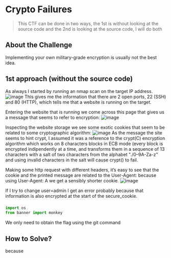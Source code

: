 # Crypto Failures
> This CTF can be done in two ways, the 1st is without looking at the source code and the 2nd is looking at the source code, I will do both

## About the Challenge
Implementing your own military-grade encryption is usually not the best idea.

## 1st approach (without the source code)
As always I started by running an nmap scan on the target IP address.
![image](https://github.com/user-attachments/assets/c31eafd6-6141-48e5-b184-dfe6169d8321)
This gives me the information that there are 2 open ports, 22 (SSH) and 80 (HTTP), which tells me that a website is running on the target.

Entering the website that is running we come across this page that gives us a message that seems to refer to encryption:
![image](https://github.com/user-attachments/assets/d1e87654-d9e2-454e-bed0-5c31283fc903)

Inspecting the website storage we see some exotic cookies that seem to be related to some cryptographic algorithm:
![image](https://github.com/user-attachments/assets/723b3883-d894-434a-ba28-71f0b6e9b04d)
As the message the site seems to hint crypt, I assumed it was a reference to the crypt(C) encryption algorithm which works on 8 characters blocks in ECB mode (every block is encrypted indipendently at a time, and transforms them in a sequence of 13 characters with a salt of two characters from the alphabet "./0–9A-Za-z" and using invalid characters in the salt will cause crypt() to fail.

Making some http request with different headers, it’s easy to see that the cookie and the printed message are related to the User-Agent: because using User-Agent: A we get a sensibly shorter cookie.
![image](https://github.com/user-attachments/assets/5a7b3d8d-3ebf-44c9-920b-c436d24f48d7)



If I try to change user=admin I get an error probably because that information is also encrypted at the start of the secure_cookie.
### 
```python
import os
from banner import monkey


```

We only need to obtain the flag using the git command

## How to Solve?
because
